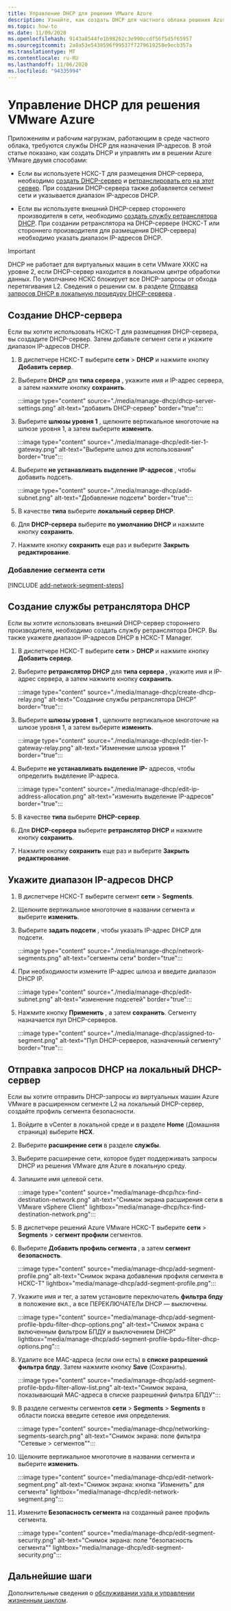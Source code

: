 ```yaml
---
title: Управление DHCP для решения VMware Azure
description: Узнайте, как создать DHCP для частного облака решения Azure VMware и управлять им.
ms.topic: how-to
ms.date: 11/09/2020
ms.openlocfilehash: 9143a8544fe1b98262c3e990ccdf56f5d5f65957
ms.sourcegitcommit: 2a8a53e5438596f99537f7279619258e9ecb357a
ms.translationtype: MT
ms.contentlocale: ru-RU
ms.lasthandoff: 11/06/2020
ms.locfileid: "94335994"
---
```

# <a name="manage-dhcp-for-azure-vmware-solution"></a>Управление DHCP для решения VMware Azure

Приложениям и рабочим нагрузкам, работающим в среде частного облака, требуются службы DHCP для назначения IP-адресов.  В этой статье показано, как создать DHCP и управлять им в решении Azure VMware двумя способами:

- Если вы используете НСКС-T для размещения DHCP-сервера, необходимо [создать DHCP-сервер](#create-a-dhcp-server) и [ретранслировать его на этот сервер](#create-dhcp-relay-service). При создании DHCP-сервера также добавляется сегмент сети и указывается диапазон IP-адресов DHCP.   

- Если вы используете внешний DHCP-сервер стороннего производителя в сети, необходимо [создать службу ретранслятора DHCP](#create-dhcp-relay-service). При создании ретранслятора на DHCP-сервере (НСКС-T или стороннего производителя для размещения DHCP-сервера) необходимо указать диапазон IP-адресов DHCP.

>[!IMPORTANT]
>DHCP не работает для виртуальных машин в сети VMware ХККС на уровне 2, если DHCP-сервер находится в локальном центре обработки данных.  По умолчанию НСКС блокирует все DHCP-запросы от обхода перетягивания L2. Сведения о решении см. в разделе [Отправка запросов DHCP в локальную процедуру DHCP-сервера](#send-dhcp-requests-to-the-on-premises-dhcp-server) .


## <a name="create-a-dhcp-server"></a>Создание DHCP-сервера

Если вы хотите использовать НСКС-T для размещения DHCP-сервера, вы создадите DHCP-сервер. Затем добавьте сегмент сети и укажите диапазон IP-адресов DHCP.

1. В диспетчере НСКС-T выберите **сети**  >  **DHCP** и нажмите кнопку **Добавить сервер**.

1. Выберите **DHCP** для **типа сервера** , укажите имя и IP-адрес сервера, а затем нажмите кнопку **сохранить**.

   :::image type="content" source="./media/manage-dhcp/dhcp-server-settings.png" alt-text="добавить DHCP-сервер" border="true":::

1. Выберите **шлюзы уровня 1** , щелкните вертикальное многоточие на шлюзе уровня 1, а затем выберите **изменить**.

   :::image type="content" source="./media/manage-dhcp/edit-tier-1-gateway.png" alt-text="Выберите шлюз для использования" border="true":::

1. Выберите **не устанавливать выделение IP-адресов** , чтобы добавить подсеть.

   :::image type="content" source="./media/manage-dhcp/add-subnet.png" alt-text="Добавление подсети" border="true":::

1. В качестве **типа** выберите **локальный сервер DHCP**. 
   
1. Для **DHCP-сервера** выберите **по умолчанию DHCP** и нажмите кнопку **сохранить**.

1. Нажмите кнопку **сохранить** еще раз и выберите **Закрыть редактирование**.

### <a name="add-a-network-segment"></a>Добавление сегмента сети

[!INCLUDE [add-network-segment-steps](includes/add-network-segment-steps.md)]


## <a name="create-dhcp-relay-service"></a>Создание службы ретранслятора DHCP

Если вы хотите использовать внешний DHCP-сервер стороннего производителя, необходимо создать службу ретранслятора DHCP. Вы также укажете диапазон IP-адресов DHCP в НСКС-T Manager. 

1. В диспетчере НСКС-T выберите **сети**  >  **DHCP** и нажмите кнопку **Добавить сервер**.

1. Выберите **ретранслятор DHCP** для **типа сервера** , укажите имя и IP-адрес сервера, а затем нажмите кнопку **сохранить**.

   :::image type="content" source="./media/manage-dhcp/create-dhcp-relay.png" alt-text="Создание службы ретранслятора DHCP" border="true":::

1. Выберите **шлюзы уровня 1** , щелкните вертикальное многоточие на шлюзе уровня 1, а затем выберите **изменить**.

   :::image type="content" source="./media/manage-dhcp/edit-tier-1-gateway-relay.png" alt-text="Изменение шлюза уровня 1" border="true":::

1. Выберите **не устанавливать выделение IP-** адресов, чтобы определить выделение IP-адреса.

   :::image type="content" source="./media/manage-dhcp/edit-ip-address-allocation.png" alt-text="изменить выделение IP-адресов" border="true":::

1. В качестве **типа** выберите **DHCP-сервер**. 
   
1. Для **DHCP-сервера** выберите **ретранслятор DHCP** и нажмите кнопку **сохранить**.

1. Нажмите кнопку **сохранить** еще раз и выберите **Закрыть редактирование**.


## <a name="specify-the-dhcp-ip-address-range"></a>Укажите диапазон IP-адресов DHCP

1. В диспетчере НСКС-T выберите сегмент **сети**  >  **Segments**. 
   
1. Щелкните вертикальное многоточие в названии сегмента и выберите **изменить**.
   
1. Выберите **задать подсети** , чтобы указать IP-адрес DHCP для подсети. 
   
   :::image type="content" source="./media/manage-dhcp/network-segments.png" alt-text="сегменты сети" border="true":::
      
1. При необходимости измените IP-адрес шлюза и введите диапазон DHCP IP. 
      
   :::image type="content" source="./media/manage-dhcp/edit-subnet.png" alt-text="изменение подсетей" border="true":::
      
1. Нажмите кнопку **Применить** , а затем **сохранить**. Сегменту назначается пул DHCP-серверов.
      
   :::image type="content" source="./media/manage-dhcp/assigned-to-segment.png" alt-text="Пул DHCP-серверов, назначенный сегменту" border="true":::


## <a name="send-dhcp-requests-to-the-on-premises-dhcp-server"></a>Отправка запросов DHCP на локальный DHCP-сервер

Если вы хотите отправить DHCP-запросы из виртуальных машин Azure VMware в расширенном сегменте L2 на локальный DHCP-сервер, создайте профиль сегмента безопасности. 

1. Войдите в vCenter в локальной среде и в разделе **Home** (Домашняя страница) выберите **HCX**.

1. Выберите **расширение сети** в разделе **службы**.

1. Выберите расширение сети, которое будет поддерживать запросы DHCP из решения VMware для Azure в локальную среду. 

1. Запишите имя целевой сети.  

   :::image type="content" source="media/manage-dhcp/hcx-find-destination-network.png" alt-text="Снимок экрана расширения сети в VMware vSphere Client" lightbox="media/manage-dhcp/hcx-find-destination-network.png":::

1. В диспетчере решений Azure VMware НСКС-T выберите **сети**  >  **Segments**  >  **сегмент профили** сегментов. 

1. Выберите **Добавить профиль сегмента** , а затем **сегмент безопасность**.

   :::image type="content" source="media/manage-dhcp/add-segment-profile.png" alt-text="Снимок экрана добавления профиля сегмента в НСКС-T" lightbox="media/manage-dhcp/add-segment-profile.png":::

1. Укажите имя и тег, а затем установите переключатель **фильтра бпду** в положение вкл., а все ПЕРЕКЛЮЧАТЕЛи DHCP — выключены.

   :::image type="content" source="media/manage-dhcp/add-segment-profile-bpdu-filter-dhcp-options.png" alt-text="Снимок экрана с включенным фильтром БПДУ и выключением DHCP" lightbox="media/manage-dhcp/add-segment-profile-bpdu-filter-dhcp-options.png":::

1. Удалите все MAC-адреса (если они есть) в **списке разрешений фильтра бпду**.  Затем нажмите кнопку **Save** (Сохранить).

   :::image type="content" source="media/manage-dhcp/add-segment-profile-bpdu-filter-allow-list.png" alt-text="Снимок экрана, показывающий MAC-адреса в списке разрешений фильтра БПДУ":::

1. В разделе сегменты сегментов **сети**  >  **Segments**  >  **Segments** в области поиска введите сетевое имя определения.

   :::image type="content" source="media/manage-dhcp/networking-segments-search.png" alt-text="Снимок экрана: поле фильтра &quot;Сетевые > сегментов&quot;":::

1. Щелкните вертикальное многоточие в названии сегмента и выберите **изменить**.

   :::image type="content" source="media/manage-dhcp/edit-network-segment.png" alt-text="Снимок экрана: кнопка &quot;Изменить&quot; для сегмента" lightbox="media/manage-dhcp/edit-network-segment.png":::

1. Измените **Безопасность сегмента** на созданный ранее профиль сегмента.

   :::image type="content" source="media/manage-dhcp/edit-segment-security.png" alt-text="Снимок экрана: поле &quot;безопасность сегмента&quot;" lightbox="media/manage-dhcp/edit-segment-security.png":::

## <a name="next-steps"></a>Дальнейшие шаги

Дополнительные сведения о [обслуживании узла и управлении жизненным циклом](concepts-private-clouds-clusters.md#host-maintenance-and-lifecycle-management).